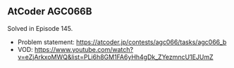 ## AtCoder AGC066B

Solved in Episode 145.

- Problem statement: https://atcoder.jp/contests/agc066/tasks/agc066_b
- VOD: https://www.youtube.com/watch?v=eZjArkxoMWQ&list=PLi6h8GM1FA6yHh4gDk_ZYezmncU1EJUmZ
